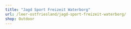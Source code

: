 ```yaml
---
title: "Jagd Sport Freizeit Waterborg"
url: /leer-ostfriesland/jagd-sport-freizeit-waterborg/
shop: Outdoor
---
```

